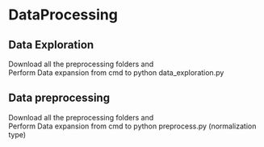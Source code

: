 # DataProcessing
## Data Exploration
Download all the preprocessing folders and  
Perform Data expansion from cmd to python data_exploration.py

## Data preprocessing
Download all the preprocessing folders and  
Perform Data expansion from cmd to python preprocess.py (normalization type)
